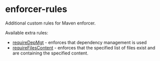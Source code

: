 enforcer-rules
==============

Additional custom rules for Maven enforcer.

Available extra rules:
* [requireDepMgt](https://github.com/ceilfors/enforcer-rules/wiki/requireDepMgmt) - enforces that dependency management is used
* [requireFilesContent](https://github.com/ceilfors/enforcer-rules/wiki/requireFilesContent) - enforces that the specified list of files exist and are containing the specified content.
